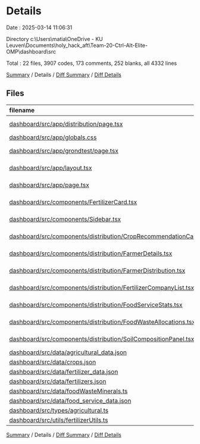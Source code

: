 # Details

Date : 2025-03-14 11:06:31

Directory c:\\Users\\matia\\OneDrive - KU Leuven\\Documents\\holy_hack_aft\\Team-20-Ctrl-Alt-Elite-OMP\\dashboard\\src

Total : 22 files,  3907 codes, 173 comments, 252 blanks, all 4332 lines

[Summary](results.md) / Details / [Diff Summary](diff.md) / [Diff Details](diff-details.md)

## Files
| filename | language | code | comment | blank | total |
| :--- | :--- | ---: | ---: | ---: | ---: |
| [dashboard/src/app/distribution/page.tsx](/dashboard/src/app/distribution/page.tsx) | TypeScript JSX | 211 | 13 | 23 | 247 |
| [dashboard/src/app/globals.css](/dashboard/src/app/globals.css) | CSS | 22 | 0 | 5 | 27 |
| [dashboard/src/app/grondtest/page.tsx](/dashboard/src/app/grondtest/page.tsx) | TypeScript JSX | 267 | 18 | 23 | 308 |
| [dashboard/src/app/layout.tsx](/dashboard/src/app/layout.tsx) | TypeScript JSX | 30 | 0 | 5 | 35 |
| [dashboard/src/app/page.tsx](/dashboard/src/app/page.tsx) | TypeScript JSX | 101 | 0 | 3 | 104 |
| [dashboard/src/components/FertilizerCard.tsx](/dashboard/src/components/FertilizerCard.tsx) | TypeScript JSX | 59 | 0 | 6 | 65 |
| [dashboard/src/components/Sidebar.tsx](/dashboard/src/components/Sidebar.tsx) | TypeScript JSX | 49 | 0 | 1 | 50 |
| [dashboard/src/components/distribution/CropRecommendationCard.tsx](/dashboard/src/components/distribution/CropRecommendationCard.tsx) | TypeScript JSX | 101 | 10 | 12 | 123 |
| [dashboard/src/components/distribution/FarmerDetails.tsx](/dashboard/src/components/distribution/FarmerDetails.tsx) | TypeScript JSX | 74 | 7 | 11 | 92 |
| [dashboard/src/components/distribution/FarmerDistribution.tsx](/dashboard/src/components/distribution/FarmerDistribution.tsx) | TypeScript JSX | 38 | 0 | 4 | 42 |
| [dashboard/src/components/distribution/FertilizerCompanyList.tsx](/dashboard/src/components/distribution/FertilizerCompanyList.tsx) | TypeScript JSX | 230 | 24 | 35 | 289 |
| [dashboard/src/components/distribution/FoodServiceStats.tsx](/dashboard/src/components/distribution/FoodServiceStats.tsx) | TypeScript JSX | 272 | 12 | 19 | 303 |
| [dashboard/src/components/distribution/FoodWasteAllocations.tsx](/dashboard/src/components/distribution/FoodWasteAllocations.tsx) | TypeScript JSX | 41 | 2 | 4 | 47 |
| [dashboard/src/components/distribution/SoilCompositionPanel.tsx](/dashboard/src/components/distribution/SoilCompositionPanel.tsx) | TypeScript JSX | 33 | 0 | 3 | 36 |
| [dashboard/src/data/agricultural\_data.json](/dashboard/src/data/agricultural_data.json) | JSON | 1,002 | 0 | 0 | 1,002 |
| [dashboard/src/data/crops.json](/dashboard/src/data/crops.json) | JSON | 49 | 0 | 0 | 49 |
| [dashboard/src/data/fertilizer\_data.json](/dashboard/src/data/fertilizer_data.json) | JSON | 200 | 0 | 0 | 200 |
| [dashboard/src/data/fertilizers.json](/dashboard/src/data/fertilizers.json) | JSON | 42 | 0 | 0 | 42 |
| [dashboard/src/data/foodWasteMinerals.ts](/dashboard/src/data/foodWasteMinerals.ts) | TypeScript | 38 | 1 | 1 | 40 |
| [dashboard/src/data/food\_service\_data.json](/dashboard/src/data/food_service_data.json) | JSON | 535 | 0 | 0 | 535 |
| [dashboard/src/types/agricultural.ts](/dashboard/src/types/agricultural.ts) | TypeScript | 97 | 4 | 7 | 108 |
| [dashboard/src/utils/fertilizerUtils.ts](/dashboard/src/utils/fertilizerUtils.ts) | TypeScript | 416 | 82 | 90 | 588 |

[Summary](results.md) / Details / [Diff Summary](diff.md) / [Diff Details](diff-details.md)